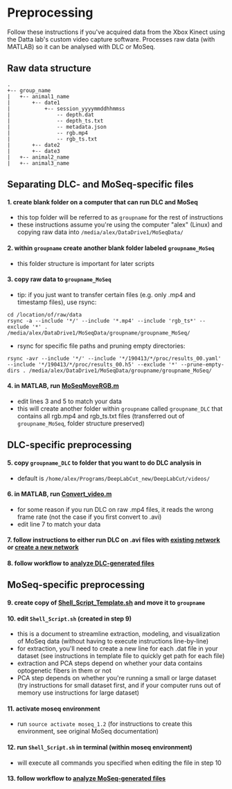 # Preprocessing
Follow these instructions if you've acquired data from the Xbox Kinect using the Datta lab's custom video capture software.
Processes raw data (with MATLAB) so it can be analysed with DLC or MoSeq.

## Raw data structure
```
.
+-- group_name
|   +-- animal1_name
|       +-- date1
|           +-- session_yyyymmddhhmmss
|               -- depth.dat
|               -- depth_ts.txt
|               -- metadata.json
|               -- rgb.mp4
|               -- rgb_ts.txt
|       +-- date2
|       +-- date3
|   +-- animal2_name
|   +-- animal3_name
```

## Separating DLC- and MoSeq-specific files
#### 1. create blank folder on a computer that can run DLC and MoSeq
 - this top folder will be referred to as ```groupname``` for the rest of instructions
 - these instructions assume you're using the computer "alex" (Linux) and copying raw data into ```/media/alex/DataDrive1/MoSeqData/```
#### 2. within ```groupname``` create another blank folder labeled ```groupname_MoSeq```
 - this folder structure is important for later scripts
#### 3. copy raw data to ```groupname_MoSeq```
 - tip: if you just want to transfer certain files (e.g. only .mp4 and timestamp files), use rsync:
```
cd /location/of/raw/data
rsync -a --include '*/' --include '*.mp4' --include 'rgb_ts*' --exclude '*' . /media/alex/DataDrive1/MoSeqData/groupname/groupname_MoSeq/
```
 - rsync for specific file paths and pruning empty directories:
```
rsync -avr --include '*/' --include '*/190413/*/proc/results_00.yaml' --include '*/190413/*/proc/results_00.h5' --exclude '*' --prune-empty-dirs . /media/alex/DataDrive1/MoSeqData/groupname/groupname_MoSeq/
```

#### 4. in MATLAB, run [MoSeqMoveRGB.m](https://github.com/ckakiti/Novelty_paper_2021/blob/main/primary_code/MoSeqMoveRGB.m)
 - edit lines 3 and 5 to match your data
 - this will create another folder within ```groupname``` called ```groupname_DLC``` that contains all rgb.mp4 and rgb_ts.txt files (transferred out of ```groupname_MoSeq```, folder structure preserved)

## DLC-specific preprocessing
#### 5. copy ```groupname_DLC``` to folder that you want to do DLC analysis in
 - default is ```/home/alex/Programs/DeepLabCut_new/DeepLabCut/videos/```
#### 6. in MATLAB, run [Convert_video.m](https://github.com/ckakiti/Novelty_paper_2021/blob/main/primary_code/Convert_Video.m)
 - for some reason if you run DLC on raw .mp4 files, it reads the wrong frame rate (not the case if you first convert to .avi)
 - edit line 7 to match your data
#### 7. follow instructions to either run DLC on .avi files with [existing network](https://github.com/ckakiti/Novelty_paper_2021/blob/main/Running_DLC_Trained.md) or [create a new network](https://github.com/ckakiti/Novelty_paper_2021/blob/main/Running_DLC_NewNetwork.md)
#### 8. follow workflow to [analyze DLC-generated files](https://github.com/ckakiti/Novelty_paper_2021#dlc-workflow)
## MoSeq-specific preprocessing
#### 9. create copy of [Shell_Script_Template.sh](https://github.com/ckakiti/Novelty_paper_2021/blob/main/primary_code/Shell_Script_Template.sh) and move it to ```groupname```
#### 10. edit ```Shell_Script.sh``` (created in step 9)
 - this is a document to streamline extraction, modeling, and visualization of MoSeq data (without having to execute instructions line-by-line)
 - for extraction, you'll need to create a new line for each .dat file in your dataset (see instructions in template file to quickly get path for each file)
 - extraction and PCA steps depend on whether your data contains optogenetic fibers in them or not
 - PCA step depends on whether you're running a small or large dataset (try instructions for small dataset first, and if your computer runs out of memory use instructions for large dataset)
#### 11. activate moseq environment
 - run ```source activate moseq_1.2``` (for instructions to create this environment, see original MoSeq documentation)
#### 12. run ```Shell_Script.sh``` in terminal (within moseq environment)
 - will execute all commands you specified when editing the file in step 10
#### 13. follow workflow to [analyze MoSeq-generated files](https://github.com/ckakiti/Novelty_paper_2021#moseq-workflow)
